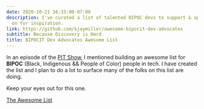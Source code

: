 ```yaml
---
date: 2020-10-21 16:33:00-07:00
description: I've curated a list of talented BIPOC devs to support & uplift - read
  on for inspiration.
link: https://github.com/kjaymiller/awesome-bipocit-dev-advocates
subtitle: Because Discovery is Hard
title: BIPOCIT Dev Advocates Awesome List
---
```


In an episode of the [PIT Show](/blog/surfacing-the-type-of-content-you-want-to-see-part-2-with-trey-hunner), I mentioned building an awesome list for **BIPOC** (Black, Indigenous && People of Color) people in tech. I have created the list and I plan to do a lot to surface many of the folks on this list are doing.

Keep your eyes out for this one.

[The Awesome List](https://github.com/kjaymiller/awesome-bipocit-dev-advocates)